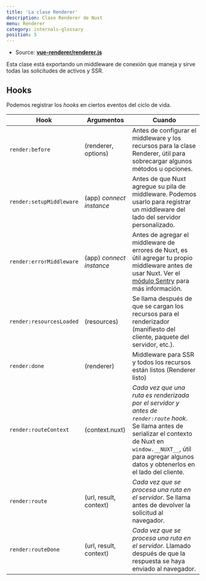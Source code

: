 ```yaml
---
title: 'La clase Renderer'
description: Clase Renderer de Nuxt
menu: Renderer
category: internals-glossary
position: 5
---
```


- Source: **[vue-renderer/renderer.js](https://github.com/nuxt/nuxt.js/blob/dev/packages/vue-renderer/src/renderer.js)**

Esta clase está exportando un middleware de conexión que maneja y sirve todas las solicitudes de activos y SSR.

## Hooks

Podemos registrar los _hooks_ en ciertos eventos del ciclo de vida.

| Hook | Argumentos | Cuando |
| --- | --- | --- |
| `render:before` | (renderer, options) | Antes de configurar el middleware y los recursos para la clase Renderer, útil para sobrecargar algunos métodos u opciones. |
| `render:setupMiddleware` | (app) _connect instance_ | Antes de que Nuxt agregue su pila de middleware. Podemos usarlo para registrar un middleware del lado del servidor personalizado. |
| `render:errorMiddleware` | (app) _connect instance_ | Antes de agregar el middleware de errores de Nuxt, es útil agregar tu propio middleware antes de usar Nuxt. Ver el [módulo Sentry](https://github.com/nuxt-community/sentry-module/blob/v4.0.3/lib/module.js#L151) para más información. |
| `render:resourcesLoaded` | (resources) | Se llama después de que se cargan los recursos para el renderizador (manifiesto del cliente, paquete del servidor, etc.). |
| `render:done` | (renderer) | Middleware para SSR y todos los recursos están listos (Renderer listo) |
| `render:routeContext` | (context.nuxt) | _Cada vez que una ruta es renderizada por el servidor y antes de `render:route` hook_. Se llama antes de serializar el contexto de Nuxt en `window.__NUXT__`, útil para agregar algunos datos y obtenerlos en el lado del cliente. |
| `render:route` | (url, result, context) | _Cada vez que se procesa una ruta en el servidor_. Se llama antes de devolver la solicitud al navegador. |
| `render:routeDone` | (url, result, context) | _Cada vez que se procesa una ruta en el servidor_. Llamado después de que la respuesta se haya enviado al navegador. |
